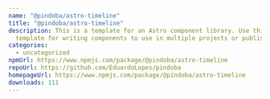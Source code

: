 ```yaml
---
name: "@pindoba/astro-timeline"
title: "@pindoba/astro-timeline"
description: This is a template for an Astro component library. Use this
  template for writing components to use in multiple projects or publish to NPM.
categories:
  - uncategorized
npmUrl: https://www.npmjs.com/package/@pindoba/astro-timeline
repoUrl: https://github.com/EduardoLopes/pindoba
homepageUrl: https://www.npmjs.com/package/@pindoba/astro-timeline
downloads: 111
---
```

